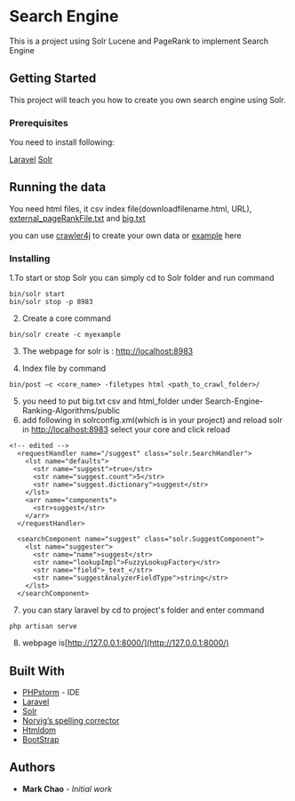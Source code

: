 # Search Engine 

This is a project using Solr Lucene and PageRank to implement Search Engine

## Getting Started

This project will teach you how to create you own search engine using Solr.

### Prerequisites
You need to install following:

[Laravel](https://laravel.com/)
[Solr](https://lucene.apache.org/solr/guide/6_6/installing-solr.html)


## Running the data

You need html files, it csv index file(downloadfilename.html, URL), [external_pageRankFile.txt](https://github.com/weinungc/Page-Rank-Analysis) and [big.txt](https://github.com/weinungc/Big-File-Creator)

you can use [crawler4j](https://github.com/yasserg/crawler4j) to create your own data or [example](https://drive.google.com/file/d/1znldgLNSJmqrnqN8Hi5iH8bnlUwdujor/view?usp=sharing) here

### Installing

1.To start or stop Solr you can simply cd to Solr folder and run command
```
bin/solr start
bin/solr stop -p 8983
```

2. Create a core command
```
bin/solr create -c myexample
```
3. The webpage for solr is : [http://localhost:8983](http://localhost:8983)

4. Index file by command
```
bin/post –c <core_name> -filetypes html <path_to_crawl_folder>/
```

5. you need to put big.txt csv and html_folder under Search-Engine-Ranking-Algorithms/public
6. add following in solrconfig.xml(which is in your project) and reload solr in [http://localhost:8983](http://localhost:8983) select your core and click reload
```
<!-- edited -->
  <requestHandler name="/suggest" class="solr.SearchHandler">
    <lst name="defaults">
      <str name="suggest">true</str>
      <str name="suggest.count">5</str>
      <str name="suggest.dictionary">suggest</str>
    </lst>
    <arr name="components">
      <str>suggest</str>
    </arr>
  </requestHandler>

  <searchComponent name="suggest" class="solr.SuggestComponent">
    <lst name="suggester">
      <str name="name">suggest</str>
      <str name="lookupImpl">FuzzyLookupFactory</str>
      <str name="field">_text_</str>
      <str name="suggestAnalyzerFieldType">string</str>
    </lst>
  </searchComponent>
``` 
7. you can stary laravel by cd to project's folder and enter command
```
php artisan serve
```

8. webpage is[http://127.0.0.1:8000/](http://127.0.0.1:8000/)

## Built With

* [PHPstorm](https://www.jetbrains.com/phpstorm/) - IDE
* [Laravel](https://laravel.com/)
* [Solr](https://lucene.apache.org/solr/guide/6_6/installing-solr.html)
* [Norvig’s spelling corrector ](http://norvig.com/spell-correct.html)
* [Htmldom](https://github.com/yangqi/Htmldom)
* [BootStrap](https://getbootstrap.com/)
## Authors

* **Mark Chao** - *Initial work* 